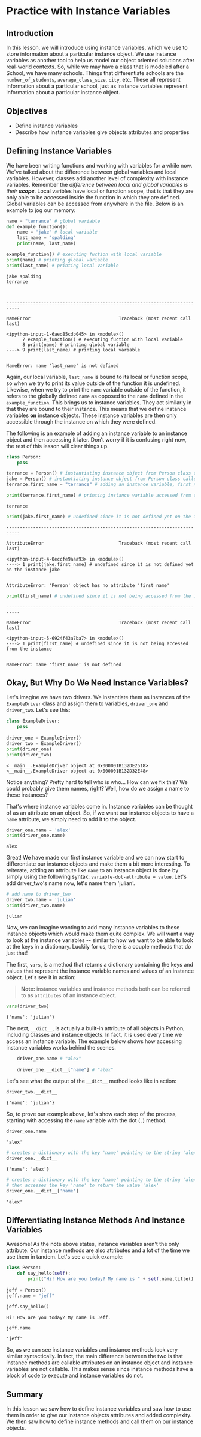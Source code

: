 
# Practice with Instance Variables

## Introduction
In this lesson, we will introduce using instance variables, which we use to store information about a particular instance object. We use instance variables as another tool to help us model our object oriented solutions after real-world contexts. So, while we may have a class that is modeled after a School, we have many schools. Things that differentiate schools are the `number_of_students`, `average_class_size`, `city`, etc. These all represent information about a particular school, just as instance variables represent information about a particular instance object.  

## Objectives

* Define instance variables
* Describe how instance variables give objects attributes and properties

## Defining Instance Variables

We have been writing functions and working with variables for a while now. We've talked about the difference between global variables and local variables. However, classes add another level of complexity with instance variables. Remember the *difference between local and global variables is their **scope***. Local varibles have local or function scope, that is that they are only able to be accessed inside the function in which they are defined. Global variables can be accessed from anywhere in the file. Below is an example to jog our memory:  


```python
name = "terrance" # global variable
def example_function():
    name = "jake" # local variable
    last_name = "spalding"
    print(name, last_name)

example_function() # executing fuction with local variable
print(name) # printing global variable
print(last_name) # printing local variable
```

    jake spalding
    terrance
    


    ---------------------------------------------------------------------------

    NameError                                 Traceback (most recent call last)

    <ipython-input-1-6aed85cdb045> in <module>()
          7 example_function() # executing fuction with local variable
          8 print(name) # printing global variable
    ----> 9 print(last_name) # printing local variable
    

    NameError: name 'last_name' is not defined


Again, our local variable, `last_name` is bound to its local or function scope, so when we try to print its value outside of the function it is undefined. Likewise, when we try to print the `name` variable outside of the function, it refers to the globally defined `name` as opposed to the `name` defined in the `example_function`. This brings us to instance variables. They act similarly in that they are bound to their instance. This means that we define instance variables **on** instance objects. These instance variables are then only accessible through the instance on which they were defined.

The following is an example of adding an instance variable to an instance object and then accessing it later. Don't worry if it is confusing right now, the rest of this lesson will clear things up.


```python
class Person:
    pass

terrance = Person() # instantiating instance object from Person class called 'terrance'
jake = Person() # instantiating instance object from Person class called 'terrance'
terrance.first_name = "terrance" # adding an instance variable, first_name to the instance
```


```python
print(terrance.first_name) # printing instance variable accessed from the instance
```

    terrance
    


```python
print(jake.first_name) # undefined since it is not defined yet on the instance jake
```


    ---------------------------------------------------------------------------

    AttributeError                            Traceback (most recent call last)

    <ipython-input-4-0eccfe9aaa93> in <module>()
    ----> 1 print(jake.first_name) # undefined since it is not defined yet on the instance jake
    

    AttributeError: 'Person' object has no attribute 'first_name'



```python
print(first_name) # undefined since it is not being accessed from the instance
```


    ---------------------------------------------------------------------------

    NameError                                 Traceback (most recent call last)

    <ipython-input-5-6924f43a7ba7> in <module>()
    ----> 1 print(first_name) # undefined since it is not being accessed from the instance
    

    NameError: name 'first_name' is not defined


## Okay, But Why Do We Need Instance Variables?

Let's imagine we have two drivers. We instantiate them as instances of the `ExampleDriver` class and assign them to variables, `driver_one` and `driver_two`. Let's see this:


```python
class ExampleDriver:
    pass
    
driver_one = ExampleDriver()
driver_two = ExampleDriver()
print(driver_one)
print(driver_two)
```

    <__main__.ExampleDriver object at 0x000001B132DE2518>
    <__main__.ExampleDriver object at 0x000001B132D32E48>
    

Notice anything? Pretty hard to tell who is who... How can we fix this? We could probably give them names, right? Well, how do we assign a name to these instances?

That's where instance variables come in. Instance variables can be thought of as an attribute on an object. So, if we want our instance objects to have a `name` attribute, we simply need to add it to the object.


```python
driver_one.name = 'alex'
print(driver_one.name)
```

    alex
    

Great! We have made our first instance variable and we can now start to differentiate our instance objects and make them a bit more interesting. To reiterate, adding an attribute like `name` to an instance object is done by simply using the following syntax: `variable-dot-attribute = value`. Let's add driver_two's name now, let's name them 'julian'.


```python
# add name to driver_two
driver_two.name = 'julian'
print(driver_two.name)
```

    julian
    

Now, we can imagine wanting to add many instance variables to these instance objects which would make them quite complex. We will want a way to look at the instance variables -- similar to how we want to be able to look at the keys in a dictionary. Luckily for us, there is a couple methods that do just that! 

The first, `vars`, is a method that returns a dictionary containing the keys and values that represent the instance variable names and values of an instance object. Let's see it in action:

> **Note:** instance variables and instance methods both can be referred to as `attributes` of an instance object. 


```python
vars(driver_two)
```




    {'name': 'julian'}



The next, `__dict__`, is actually a built-in attribute of all objects in Python, including Classes and instance objects. In fact, it is used every time we access an instance variable. The example below shows how accessing instance variables works behind the scenes.

```python
    driver_one.name # "alex"
    
    driver_one.__dict__["name"] # "alex"
```
Let's see what the output of the `__dict__` method looks like in action:


```python
driver_two.__dict__
```




    {'name': 'julian'}



So, to prove our example above, let's show each step of the process, starting with accessing the `name` variable with the dot (`.`) method.


```python
driver_one.name
```




    'alex'




```python
# creates a dictionary with the key 'name' pointing to the string 'alex'
driver_one.__dict__
```




    {'name': 'alex'}




```python
# creates a dictionary with the key 'name' pointing to the string 'alex'
# then accesses the key 'name' to return the value 'alex'
driver_one.__dict__['name']
```




    'alex'



## Differentiating Instance Methods And Instance Variables

Awesome! As the note above states, instance variables aren't the only attribute. Our instance methods are also attributes and a lot of the time we use them in tandem. Let's see a quick example:


```python
class Person:
    def say_hello(self):
        print("Hi! How are you today? My name is " + self.name.title() + ".")
        
jeff = Person()
jeff.name = "jeff"
```


```python
jeff.say_hello()
```

    Hi! How are you today? My name is Jeff.
    


```python
jeff.name
```




    'jeff'



So, as we can see instance variables and instance methods look very similar syntactically. In fact, the main difference between the two is that instance methods are callable attributes on an instance object and instance variables are not callable. This makes sense since instance methods have a block of code to execute and instance variables do not. 

## Summary
In this lesson we saw how to define instance variables and saw how to use them in order to give our instance objects attributes and added complexity. We then saw how to define instance methods and call them on our instance objects. 
